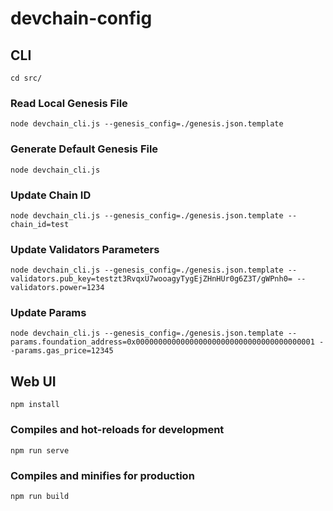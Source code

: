 # devchain-config

## CLI

```
cd src/
```

### Read Local Genesis File
```
node devchain_cli.js --genesis_config=./genesis.json.template
```

### Generate Default Genesis File

```
node devchain_cli.js
```

### Update Chain ID

```
node devchain_cli.js --genesis_config=./genesis.json.template --chain_id=test

```

### Update Validators Parameters

```
node devchain_cli.js --genesis_config=./genesis.json.template --validators.pub_key=testzt3RvqxU7wooagyTygEjZHnHUr0g6Z3T/gWPnh0= --validators.power=1234
```

### Update Params

```
node devchain_cli.js --genesis_config=./genesis.json.template --params.foundation_address=0x0000000000000000000000000000000000000001 --params.gas_price=12345
```


## Web UI
```
npm install
```

### Compiles and hot-reloads for development
```
npm run serve
```

### Compiles and minifies for production
```
npm run build
```
